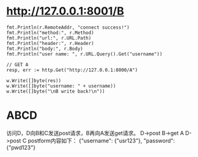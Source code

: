 # http://127.0.0.1:8001/B

	fmt.Println(r.RemoteAddr, "connect success!")
	fmt.Println("method:", r.Method)
	fmt.Println("url:", r.URL.Path)
	fmt.Println("header:", r.Header)
	fmt.Println("body:", r.Body)
	fmt.Println("user name: ", r.URL.Query().Get("username"))

	// GET A
	resp, err := http.Get("http://127.0.0.1:8000/A")

	w.Write([]byte(res))
	w.Write([]byte("username: " + username))
	w.Write([]byte("\nB write back!\n"))

# ABCD
访问D，D向B和C发送post请求，B再向A发送get请求。
D->post B->get A
D->post C
postform内容如下：
{"username": {"usr123"}, "password": {"pwd123"}

